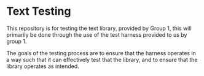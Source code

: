 # Text Testing
This repository is for testing the text library, provided by Group 1, this will primarily be done through the use of the test harness provided to us by group 1.

The goals of the testing process are to ensure that the harness operates in a way such that it can effectively test that the library, and to ensure that the library operates as intended. 
